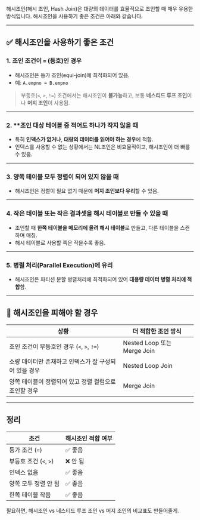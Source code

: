 해시조인(해시 조인, Hash Join)은 대량의 데이터를 효율적으로 조인할 때 매우 유용한 방식입니다. 해시조인을 사용하기 좋은 조건은 아래와 같습니다.

---

## ✅ 해시조인을 사용하기 좋은 조건

### 1. **조인 조건이 `=` (등호)인 경우**

* 해시조인은 등가 조인(equi-join)에 최적화되어 있음.
* 예: `A.empno = B.empno`

> 부등호(`<`, `>`, `!=`) 조건에서는 해시조인이 **불가능**하고, 보통 **네스티드 루프 조인**이나 **머지 조인**이 사용됨.

---

### 2. \*\*조인 대상 테이블 중 적어도 하나가 **작지 않을 때**

* 특히 **인덱스가 없거나**, **대량의 데이터를 읽어야 하는 경우**에 적합.
* 인덱스를 사용할 수 없는 상황에서는 NL조인은 비효율적이고, 해시조인이 더 빠를 수 있음.

---

### 3. **양쪽 테이블 모두 정렬이 되어 있지 않을 때**

* 해시조인은 정렬이 필요 없기 때문에 **머지 조인보다 유리**할 수 있음.

---

### 4. **작은 테이블 또는 작은 결과셋을 해시 테이블로 만들 수 있을 때**

* 조인할 때 **한쪽 테이블을 메모리에 올려 해시 테이블**로 만들고, 다른 테이블을 스캔하며 매칭.
* 해시 테이블로 사용할 쪽은 작을수록 좋음.

---

### 5. **병렬 처리(Parallel Execution)에 유리**

* 해시조인은 파티션 분할 병렬처리에 최적화되어 있어 **대용량 데이터 병렬 처리에 적합**함.

---

## 🚫 해시조인을 피해야 할 경우

| 상황                              | 더 적합한 조인 방식               |
| ------------------------------- | ------------------------- |
| 조인 조건이 부등호인 경우 (`<`, `>`, `!=`) | Nested Loop 또는 Merge Join |
| 소량 데이터만 존재하고 인덱스가 잘 구성되어 있을 경우  | Nested Loop Join          |
| 양쪽 테이블이 정렬되어 있고 정렬 컬럼으로 조인할 경우  | Merge Join                |

---

## 정리

| 조건                | 해시조인 적합 여부 |
| ----------------- | ---------- |
| 등가 조건 (`=`)       | ✅ 좋음       |
| 부등호 조건 (`<`, `>`) | ❌ 안 됨      |
| 인덱스 없음            | ✅ 좋음       |
| 양쪽 모두 정렬 안 됨      | ✅ 좋음       |
| 한쪽 테이블 작음         | ✅ 좋음       |

필요하면, 해시조인 vs 네스티드 루프 조인 vs 머지 조인의 비교표도 만들어줄게.
